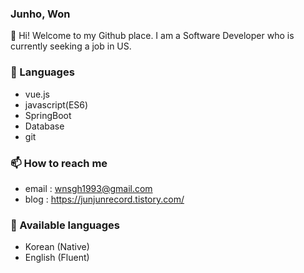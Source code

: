 ### Junho, Won
👋   Hi! Welcome to my Github place. I am a Software Developer who is currently seeking a job in US.


### 🔭   Languages
- vue.js
- javascript(ES6)
- SpringBoot
- Database
- git

<!-- ### 🌱   I’m currently learning
- Vue.js
- oracle database
- Javascript
- spring boot
- 
 -->
### 📫   How to reach me
- email : wnsgh1993@gmail.com
- blog : https://junjunrecord.tistory.com/

### 💬  Available languages 
- Korean (Native)
- English (Fluent)


<!--
**junjunwon/junjunwon** is a ✨ _special_ ✨ repository because its `README.md` (this file) appears on your GitHub profile.

Here are some ideas to get you started:

- 🔭 I’m currently working on ...
- 🌱 I’m currently learning ...
- 👯 I’m looking to collaborate on ...
- 🤔 I’m looking for help with ...
- 💬 Ask me about ...
- 📫 How to reach me: ...
- 😄 Pronouns: ...
- ⚡ Fun fact: ...
-->
